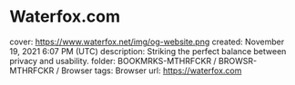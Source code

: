 # Waterfox.com

cover: https://www.waterfox.net/img/og-website.png
created: November 19, 2021 6:07 PM (UTC)
description: Striking the perfect balance between privacy and usability.
folder: BOOKMRKS-MTHRFCKR / BROWSR-MTHRFCKR / Browser
tags: Browser
url: https://waterfox.com